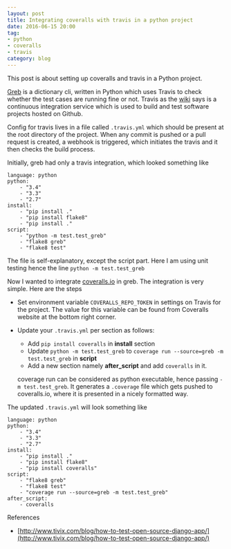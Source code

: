 ```yaml
---
layout: post
title: Integrating coveralls with travis in a python project
date: 2016-06-15 20:00
tag:
- python
- coveralls
- travis
category: blog
---
```


This post is about setting up coveralls and travis in a Python project.

[Greb](https://github.com/staranjeet/greb) is a dictionary cli, written in Python which uses Travis
to check whether the test cases are running fine or not. Travis as the [wiki](https://en.wikipedia.org/wiki/Travis_CI) says is a continuous
integration service which is used to build and test software projects hosted on Github.

Config for travis lives in a file called `.travis.yml` which should be present at the root directory
of the project. When any commit is pushed or a pull request is created, a webhook is triggered, which
initiates the travis and it then checks the build process.

Initially, greb had only a travis integration, which looked something like

```
language: python
python:
    - "3.4"
    - "3.3"
    - "2.7"
install:
    - "pip install ."
    - "pip install flake8"
    - "pip install ."
script:
    - "python -m test.test_greb"
    - "flake8 greb"
    - "flake8 test"
```

The file is self-explanatory, except the script part. Here I am using unit testing hence the line `python -m test.test_greb`

Now I wanted to integrate [coveralls.io](https://coveralls.io) in greb. The integration is very simple. Here are the steps

* Set environment variable `COVERALLS_REPO_TOKEN` in settings on Travis for the project. The value for this variable can be found from Coveralls website at the bottom right corner.

* Update your `.travis.yml` per section as follows:

  * Add `pip install coveralls` in __install__ section
  * Update `python -m test.test_greb` to  `coverage run --source=greb -m test.test_greb` in __script__
  * Add a new section namely __after_script__ and add `coveralls` in it.

  coverage run can be considered as python executable, hence passing `-m test.test_greb`. It generates
  a `.coverage` file which gets pushed to coveralls.io, where it is presented in a nicely formatted way.

The updated `.travis.yml` will look something like

```
language: python
python:
    - "3.4"
    - "3.3"
    - "2.7"
install:
    - "pip install ."
    - "pip install flake8"
    - "pip install coveralls"
script:
    - "flake8 greb"
    - "flake8 test"
    - "coverage run --source=greb -m test.test_greb"
after_script:
    - coveralls
```


References

* [http://www.tivix.com/blog/how-to-test-open-source-django-app/](http://www.tivix.com/blog/how-to-test-open-source-django-app/)

